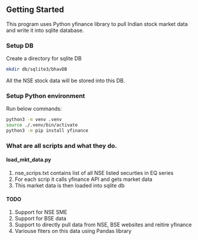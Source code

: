 ## Getting Started
This program uses Python yfinance library to pull Indian stock market data and write it into 
sqlite database.

### Setup DB

Create a directory for sqlite DB

  ```sh
  mkdir db/sqlite3/bhavDB
  ```

All the NSE stock data will be stored into this DB.

### Setup Python environment
Run below commands:

  ```sh
  python3 -m venv .venv
  source ./.venv/bin/activate
  python3 -m pip install yfinance
  ```

### What are all scripts and what they do.

#### load_mkt_data.py

1. nse_scrips.txt contains list of all NSE listed securties in EQ series
2. For each scrip it calls yfinance API and gets market data 
3. This market data is then loaded into sqlite db

#### TODO
1. Support for NSE SME
2. Support for BSE data
3. Support to directly pull data from NSE, BSE websites and reitire yfinance
4. Variouse fiters on this data using Pandas library
